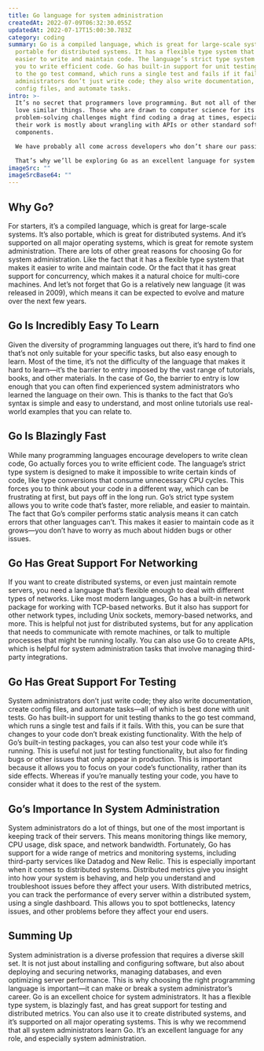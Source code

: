 ```yaml
---
title: Go language for system administration
createdAt: 2022-07-09T06:32:30.055Z
updatedAt: 2022-07-17T15:00:30.783Z
category: coding
summary: Go is a compiled language, which is great for large-scale systems, and
  portable for distributed systems. It has a flexible type system that makes it
  easier to write and maintain code. The language’s strict type system forces
  you to write efficient code. Go has built-in support for unit testing thanks
  to the go test command, which runs a single test and fails if it fails. System
  administrators don’t just write code; they also write documentation, create
  config files, and automate tasks.
intro: >-
  It’s no secret that programmers love programming. But not all of them
  love similar things. Those who are drawn to computer science for its logic and
  problem-solving challenges might find coding a drag at times, especially if
  their work is mostly about wrangling with APIs or other standard software
  components.

  We have probably all come across developers who don’t share our passions — those who get caught up in the glamour of the job title instead of its substance. And this kind of people is also drawn to different fields within our profession. For example, some programmers like writing code that controls machines or processes — in short, system administration tasks— rather than creating user interfaces or artificial intelligence algorithms.

  That’s why we’ll be exploring Go as an excellent language for system administration (or any highly task-oriented role).
imageSrc: ""
imageSrcBase64: ""
---
```


## Why Go?

For starters, it’s a compiled language, which is great for large-scale systems. It’s also portable, which is great for distributed systems. And it’s supported on all major operating systems, which is great for remote system administration.
There are lots of other great reasons for choosing Go for system administration. Like the fact that it has a flexible type system that makes it easier to write and maintain code. Or the fact that it has great support for concurrency, which makes it a natural choice for multi-core machines.
And let’s not forget that Go is a relatively new language (it was released in 2009), which means it can be expected to evolve and mature over the next few years.

## Go Is Incredibly Easy To Learn

Given the diversity of programming languages out there, it’s hard to find one that’s not only suitable for your specific tasks, but also easy enough to learn. Most of the time, it’s not the difficulty of the language that makes it hard to learn—it’s the barrier to entry imposed by the vast range of tutorials, books, and other materials.
In the case of Go, the barrier to entry is low enough that you can often find experienced system administrators who learned the language on their own. This is thanks to the fact that Go’s syntax is simple and easy to understand, and most online tutorials use real-world examples that you can relate to.

## Go Is Blazingly Fast

While many programming languages encourage developers to write clean code, Go actually forces you to write efficient code. The language’s strict type system is designed to make it impossible to write certain kinds of code, like type conversions that consume unnecessary CPU cycles.
This forces you to think about your code in a different way, which can be frustrating at first, but pays off in the long run. Go’s strict type system allows you to write code that’s faster, more reliable, and easier to maintain.
The fact that Go’s compiler performs static analysis means it can catch errors that other languages can’t. This makes it easier to maintain code as it grows—you don’t have to worry as much about hidden bugs or other issues.

## Go Has Great Support For Networking

If you want to create distributed systems, or even just maintain remote servers, you need a language that’s flexible enough to deal with different types of networks. Like most modern languages, Go has a built-in network package for working with TCP-based networks. But it also has support for other network types, including Unix sockets, memory-based networks, and more.
This is helpful not just for distributed systems, but for any application that needs to communicate with remote machines, or talk to multiple processes that might be running locally.
You can also use Go to create APIs, which is helpful for system administration tasks that involve managing third-party integrations.

## Go Has Great Support For Testing

System administrators don’t just write code; they also write documentation, create config files, and automate tasks—all of which is best done with unit tests.
Go has built-in support for unit testing thanks to the go test command, which runs a single test and fails if it fails. With this, you can be sure that changes to your code don’t break existing functionality.
With the help of Go’s built-in testing packages, you can also test your code while it’s running. This is useful not just for testing functionality, but also for finding bugs or other issues that only appear in production.
This is important because it allows you to focus on your code’s functionality, rather than its side effects. Whereas if you’re manually testing your code, you have to consider what it does to the rest of the system.

## Go’s Importance In System Administration

System administrators do a lot of things, but one of the most important is keeping track of their servers. This means monitoring things like memory, CPU usage, disk space, and network bandwidth. Fortunately, Go has support for a wide range of metrics and monitoring systems, including third-party services like Datadog and New Relic.
This is especially important when it comes to distributed systems. Distributed metrics give you insight into how your system is behaving, and help you understand and troubleshoot issues before they affect your users.
With distributed metrics, you can track the performance of every server within a distributed system, using a single dashboard. This allows you to spot bottlenecks, latency issues, and other problems before they affect your end users.

## Summing Up

System administration is a diverse profession that requires a diverse skill set. It is not just about installing and configuring software, but also about deploying and securing networks, managing databases, and even optimizing server performance.
This is why choosing the right programming language is important—it can make or break a system administrator’s career.
Go is an excellent choice for system administrators. It has a flexible type system, is blazingly fast, and has great support for testing and distributed metrics. You can also use it to create distributed systems, and it’s supported on all major operating systems.
This is why we recommend that all system administrators learn Go. It’s an excellent language for any role, and especially system administration.
